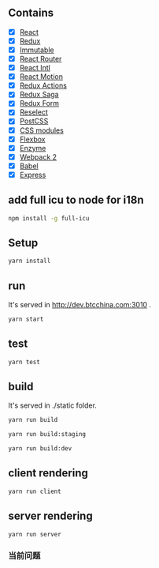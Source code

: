 ## Contains
- [x] [React](https://facebook.github.io/react/)
- [x] [Redux](https://github.com/reactjs/redux)
- [x] [Immutable](http://facebook.github.io/immutable-js)
- [x] [React Router](https://github.com/ReactTraining/react-router)
- [x] [React Intl](https://github.com/yahoo/react-intl)
- [x] [React Motion](https://github.com/chenglou/react-motion)
- [x] [Redux Actions](https://github.com/acdlite/redux-actions)
- [x] [Redux Saga](https://github.com/yelouafi/redux-saga)
- [x] [Redux Form](http://redux-form.com)
- [x] [Reselect](https://github.com/reactjs/reselect)
- [x] [PostCSS](https://github.com/postcss/postcss)
- [x] [CSS modules](https://github.com/outpunk/postcss-modules)
- [x] [Flexbox](https://css-tricks.com/snippets/css/a-guide-to-flexbox/)
- [x] [Enzyme](https://github.com/airbnb/enzyme)
- [x] [Webpack 2](https://webpack.js.org/?utm_source=github&utm_medium=readme&utm_campaign=top)
- [x] [Babel](https://babeljs.io/)
- [x] [Express](https://github.com/expressjs/express)

## add full icu to node for i18n
```sh
npm install -g full-icu
```

## Setup
```sh
yarn install
```

## run
It's served in http://dev.btcchina.com:3010 .
```sh
yarn start
```

## test
```sh
yarn test
```

## build
It's served in ./static folder.
```sh
yarn run build
```
```sh
yarn run build:staging
```
```sh
yarn run build:dev
```

## client rendering
```sh
yarn run client
```

## server rendering
```sh
yarn run server
```

### 当前问题

